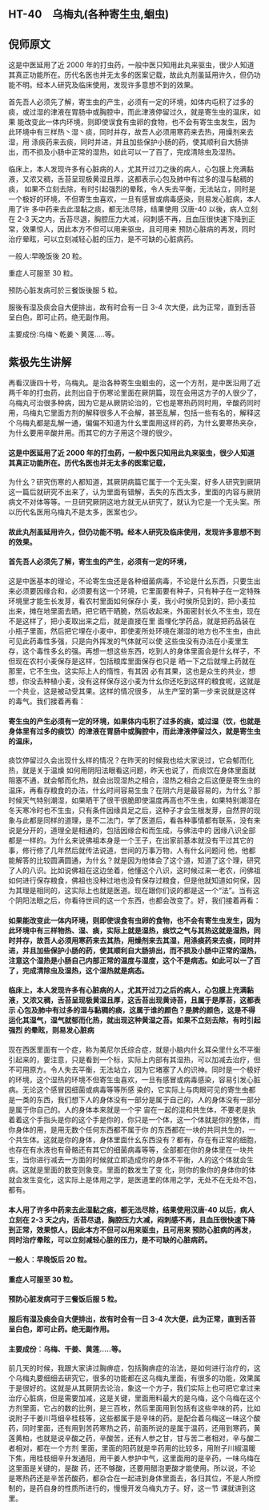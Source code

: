 ## HT-40　乌梅丸(各种寄生虫,蛔虫)

## 倪师原文

这是中医延用了近 2000 年的打虫药，一般中医只知用此丸来驱虫，很少人知道其真正功能所在。历代名医也并无太多的医案记载，故此丸剂虽延用许久，但仍功能不明。经本人研究及临床使用，发现许多意想不到的效果。

首先吾人必须先了解，寄生虫的产生，必须有一定的环境，如体内屯积了过多的痰，或过湿的津液在胃肠中或胸腔中，而此津液停留过久，就是寄生虫的温床，如果 能改变此一体内环境，则即使误食有虫卵的食物，也不会有寄生虫发生，因为此环境中有三样热丶湿丶痰，同时并存，故吾人必须用寒药来去热，用燥剂来去湿，用 涤痰药来去痰，同时并进，并且加些保护小肠的药，使其顺利自大肠排出，而不损及小肠中正常的湿热，如此可以一了百了，完成清除虫及湿热。

临床上，本人发现许多有心脏病的人，尤其开过刀之後的病人，心包膜上充满黏液，又浓又稠，舌苔呈现极黄湿且厚，这都表示心包及肺中有过多的湿与黏稠的痰， 如果不立刻去除，有时引起强烈的晕眩，令人失去平衡，无法站立，同时是一个极好的环境，不但寄生虫喜欢，一旦有感冒或病毒感染，则易发心脏病，本人用了许 多中药来去此湿黏之痰，都无法尽除，结果使用 汉唐-40 以後，病人立刻在 2-3 天之内，舌苔尽退，胸腔压力大减，闷刺感不再，且血压很快速下降到正常，效果惊人，因此本方不但可以用来驱虫，且可用来 预防心脏病的再发，同时治疗晕眩，可以立刻减轻心脏的压力，是不可缺的心脏病药。

一般人∶早晚饭後 20 粒。

重症人可服至 30 粒。

预防心脏发病可於三餐饭後服 5 粒。

服後有湿及痰会自大便排出，故有时会有一日 3-4 次大便，此为正常，直到舌苔呈白色，即可止药。绝无副作用。

主要成份∶乌梅丶乾姜丶黄莲…..等。

## 紫极先生讲解

再看汉唐四十号，乌梅丸。是治各种寄生虫蛔虫的，这一个方剂，是中医沿用了近两千年的打虫药，此剂出自于伤寒论里面在厥阴篇，现在会用这方子的人很少了，乌梅丸可治很多种病，因为它是从厥阴论治的，它也是寒热药同时用，辛酸药同时用，乌梅丸它里面方剂的解释很多人不会解，甚至乱解，包括一些有名的，解释这 个乌梅丸都是乱解一通，偏偏不知道为什幺里面用这样的药，为什幺要寒热夹杂，为什幺要用辛酸并用。而其它的方子用这个理的很少。

#### 这是中医延用了近 2000 年的打虫药，一般中医只知用此丸来驱虫，很少人知道其真正功能所在。历代名医也并无太多的医案记载，

为什幺？研究伤寒的人都知道，其厥阴病篇它属于一个无头案，好多人研究到厥阴这一篇后就研究不出来了，认为里面有错解，丢失的东西太多，里面的内容与厥阴病文不对体等等。一旦研究厥阴这地方就无从研究了，就认为它是一个无头案。所以历代名医用乌梅丸不是太多，医案也少。

#### 故此丸剂虽延用许久，但仍功能不明。经本人研究及临床使用，发现许多意想不到的效果。

#### 首先吾人必须先了解，寄生虫的产生，必须有一定的环境，

这是中医基本的理论，不论寄生虫还是各种细菌病毒，不论是什幺东西，只要生出来必须要因缘合和，必须要有这一个环境，它里面要有种子，只有种子在一定特殊 环境里才能生长发芽，看农村里面如何保存小 麦，我小时侯所见到的，把小麦拉出来，摊在地里面去晒，把它晒干晒脆，然后收起来，外面密封长久不生虫，现在不是这样了，把小麦取出来之后，就是直接在里 面埋化学药品，就是把药品装在小瓶子里面，然后把它埋在小麦中，即使麦所处环境在潮湿的地方也不生虫，由此可见此药毒性多强，只是向外挥发的气体就可以使 这些虫没有办法在小麦里生存，这个毒性多幺的强。再想一想这些东西，吃到人的身体里面会是什幺样子，不但现在农村小麦保存是这样，包括粮库里面保存也只是 晒一下之后就埋上药就在那里，它不生虫。这实际上人的惰性，有其因 必有其果，这也是众生的共业，想想，你没去种植小麦，没有这样保存这小麦为什幺你还吃到这样的粮食呢，这就是一个共业，这是被动受其果。这样的情况很多， 从生产室的第一步来说就是这样的毒气。我们接着再看：

#### 寄生虫的产生必须有一定的环境，如果体内屯积了过多的痰，或过湿（饮，也就是身体里有过多的痰饮）的津液在胃肠中或胸腔中，而此津液停留过久，就是寄生虫的温床，

痰饮停留过久会出现什幺样的情况？在昨天的时候我也给大家说过，它会郁而化热，就是关于温燥 如何用阴阳法眼看这问题，昨天也说了，而痰饮在身体里面就阻塞不通，就会郁而化热，就会出现湿热之相合，湿热之相合之后这便是寄生虫的温床，再看存粮食的办法，什幺时间容易生虫？在阴六月是最容易的，为什幺？那时候天气特别潮湿，如果晒干了很干很脆即使温度再高也不生虫，如果特别潮湿在冬天寒冷时也不生虫，只有条件因缘具足之后，这种子才会生根发芽，自然界的现象与此都是同样的道理，是不二法门，学了医道后，看各种事情都有联系，没有来说是分开的，道理全是相通的，包括因缘合和而生成，与佛法中的 因缘八识全部都是一样的。为什幺来说佛祖本身是一个王子，在出家前基本就没有干过其它的事，修行修了几年然后就传法说道，世间的万事万物，人有什幺问题问 他，他都能解答的比较圆满圆通，为什幺？就是因为他体会了这个道，知道了这个理，研究了人的八识。比如说佛祖在这边坐着，他懂这个八识，这时候过来一老农，问佛祖如何进行保存粮食，佛祖也没种过地也没有保存过粮食，但是他就知道如何保，因为其理是相同的，这实际上也就是医道。现在跟你们说的都是这一个“法”。当有这个阴阳法眼之后，你看待世间的这一个东西，也都会改变了。好，我们接着再看：

#### 如果能改变此一体内环境，则即使误食有虫卵的食物，也不会有寄生虫发生，因为此环境中有三样物热、湿、痰，实际上就是湿热，痰饮之气与其热这就是湿热，同 时并存，故吾人必须用寒药来去其热，用燥剂来去其湿，用涤痰药来去痰，同时并进，并且加些保护小肠的药，使其顺利自大肠排出，而不损及小肠中正常的湿热，注意这个湿热是小肠自己内部正常的温度与湿度，这个不是病态。如此可以一了百了，完成清除虫及湿热，这个湿热就是病态。

#### 临床上，本人发现许多有心脏病的人，尤其开过刀之后的病人，心包膜上充满黏液，又浓又稠，舌苔呈现极黄湿且厚，这舌苔出现黄诗苔，且属于是厚苔，这都表示 心包及肺中有过多的湿与黏稠的痰，这属于谁的颜色？是脾的颜色，这是不得运化其湿气，湿气就郁而化热，就出现这种黄湿之苔。如果不立刻去除，有时引起强烈 的晕眩，则易发心脏病

现在西医里面有一个症，称为美尼尔氏综合症，就是小脑内什幺耳朵里什幺不平衡引起来的，要注意，只是看到一个标，实际上内部有其湿热，可以加减去治疗，但不可用原方。令人失去平衡，无法站立，因为它堵塞了人的识神。同时是一个极好的环境，这个湿热的环境不但寄生虫喜欢，一旦有感冒或病毒感染，容易引发心脏病。无论这个感冒因细菌或病毒等等所感 染的，它实际上与肉眼可见的寄生虫都是一类的东西，我们想下人的身体没有一部分是属于自己的，人的身体没有一部分是属于你自己的。人的身体本来就是一个宇 宙在一起的混和共生体，不要老是执着着这个手指头是你的这个手是你的，你只是一个体，这一个体就是你的整体，而你身体的用，是用无数个任何东西都不属于你 的东西都在一块的共同共生的，一个共生体。这就是你的身体，身体里面什幺东西没有？都有，存在有正常的细胞，也存在有水液也有骨骼还有其它的细菌病毒等等，全部都在你的身体里在一块共生，当你进行减去一方面的时候就立即造成你的身体不平衡，人的这个体就会生病。这就是里面的数变则象变。里面的数发生了变 化，则你的象你的身体你的体就会发生变化，这实际上是体用之学，是医道里的体用之学，无处不在无处不包，都有。

#### 本人用了许多中药来去此湿黏之痰，都无法尽除，结果使用汉唐-40 以后，病人立刻在 2-3 天之内，舌苔尽退，胸腔压力大减，闷刺感不再，且血压很快速下降到正常，效果惊人，因此本方不但可以用来驱虫，且可用来 预防心脏病的再发，同时治疗晕眩，可以立刻减轻心脏的压力，是不可缺的心脏病药。

#### 一般人︰早晚饭后 20 粒。

#### 重症人可服至 30 粒。

#### 预防心脏发病可于三餐饭后服 5 粒。

#### 服后有湿及痰会自大便排出，故有时会有一日 3-4 次大便，此为正常，直到舌苔呈白色，即可止药。绝无副作用。

#### 主要成份︰乌梅、干姜、黄莲…..等。

前几天的时候，我跟大家讲过胸痹症，包括胸痹症的治法，是如何进行治疗的，这个乌梅丸要细细去研究它，很多的功能都在这乌梅丸里面，有很多的功能，效果属 于是很好的。这就是从其厥阴去论治，象这一个方子，我们实际上也可把它拿过来治疗心脏病，但是需要加减，这是关键，里面用料最大的是乌梅，这个乌梅在这个 方剂里面，它占的数的比例，是三百枚，然后里面用到包括有这些辛味的药，比如说附子干姜川芎细辛桂枝等，这些都属于是辛味的药。是配合着乌梅这一味这个酸 药，同时里面，还有用到苦药寒热之药，前面所说的是属于温药，还用到寒药，黄莲黄柏，也就是说辛酸之药，辛酸苦，还有人参之甘，甘与苦二者相对，辛与酸二者相对，都在一个方剂 里面，里面的阳药就是辛药用的比较多，用附子川椒温暖下焦，用桂枝细辛升发通阳，用干姜人参护中气，这里面用的是辛药，一味乌梅在这里面是关键的，是酸 药，还不够酸，还要用醋泡更酸才能使用。所以说，不论是寒热药还是辛苦药酸药，都杂合在一起进到身体里面去，各归其位，不是人所控制的，是药自身的性质所进行的，慢慢开发乌梅丸方子。好，这一节 课就讲到这里。

